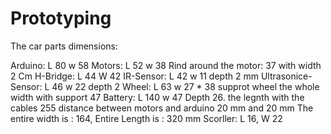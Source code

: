 # Prototyping

The car parts dimensions:

Arduino: L 80 w 58
Motors: L 52 w 38
Rind around the motor: 37 with width 2 Cm
H-Bridge: L 44 W 42
IR-Sensor: L 42 w 11  depth 2 mm 
Ultrasonice-Sensor: L 46 w 22 depth 2
Wheel: L 63  w 27  * 38 supprot wheel the whole width with support 47
Battery: L 140 w 47 Depth 26. the legnth with the cables 255
distance between motors and arduino 20 mm and 20 mm 
The entire width is : 164, Entire Length is : 320 mm
Scorller: L 16, W 22 

